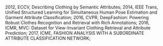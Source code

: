 2012, ECCV, Describing Clothing by Semantic Attributes;
2014, IEEE Trans, Unified Structured Learning for Simultaneous Human Pose Estimation and Garment Attribute Classification;
2016, CVPR, DeepFashion: Powering Robust Clothes Recognition and Retrieval with Rich Annotations;
2016, ICMR, MVC: Dataset for View-Invariant Clothing Retrieval and Attribute Prediction;
2017, ICME, FASHION ANALYSIS WITH A SUBORDINATE ATTRIBUTE CLASSIFICATION NETWORK;

